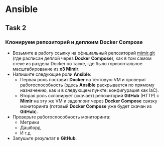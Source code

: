 # Ansible

## Task 2

### Клонируем репозиторий и деплоим Docker Compose

- Возьмите в работу ссылку на официальный репозиторий [mimir.git](https://grafana.com/docs/mimir/next/get-started/play-with-grafana-mimir/) (где расписан деплой через **Docker Compose**), как в том самом стеке из раздела Docker по таске, где было горизонтальное масштабирование из **x3 Mimir**.
- Напишите следующие роли **Ansible**:
  - Первая роль поставит **Docker** на тестовую VM и проверит работоспособность (здесь **Ansible** раскрывается по прямому назначению, как и в следующем пункте: конфигурация как IaC).
  - Вторая роль склонирует (скачает) репозиторий **GitHub** (HTTP) с **Mimir** на эту же VM и задеплоит через **Docker Compose** связку мониторинга (готовый **Docker Compose** уже будет скачан из **GitHub**).
- Проверьте работоспособность мониторинга:
  - Метрики
  - Дашборд
  - И т.д
- Запушьте результат в **GitHub**.
